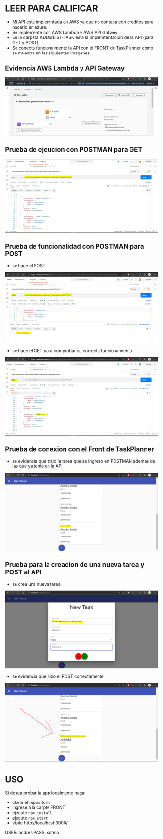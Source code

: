 # LEER PARA CALIFICAR 
- Mi API esta implemntada en AWS ya que no contaba con creditos para hacerlo en azure.
- Se implemente con AWS Lambda y AWS API Gatwey.
- En la carpeta ADDorLIST-TASK esta la implemtentacion de la API (para GET y POST).
- Se conecto funcionalmente la API con el FRONT de TaskPlanner como se muestra en las siguientes imagenes.

## Evidencia AWS Lambda y API Gateway

![](https://github.com/aosfandres/IETI-Lab7/blob/main/images/1.PNG)

## Prueba de ejeucion con POSTMAN para GET

![](https://github.com/aosfandres/IETI-Lab7/blob/main/images/2.PNG)

## Prueba de funcionalidad con POSTMAN para POST

- se hace el POST

![](https://github.com/aosfandres/IETI-Lab7/blob/main/images/3.PNG)

- se hace el GET para comprobar su correcto funcionamiento

![](https://github.com/aosfandres/IETI-Lab7/blob/main/images/4.PNG)

## Prueba de conexion con el Front de TaskPlanner 

- se evidencia que trajo la tarea que se ingreso en POSTMAN ademas de las que ya tenia en la API

![](https://github.com/aosfandres/IETI-Lab7/blob/main/images/5.PNG)

## Prueba para la creacion de una nueva tarea y POST al API

- se crea una nueva tarea 

![](https://github.com/aosfandres/IETI-Lab7/blob/main/images/6.PNG)

- se evidencia que hizo el POST correctamente

![](https://github.com/aosfandres/IETI-Lab7/blob/main/images/7.PNG)


# USO 

Si desea probar la app localmente haga:

- clone el repositorio
- ingrese a la carpte FRONT
- ejecute ```npm install```
- ejecute ```npm start```
- visite http://localhost:3000/

USER: andres
PASS: sotelo




